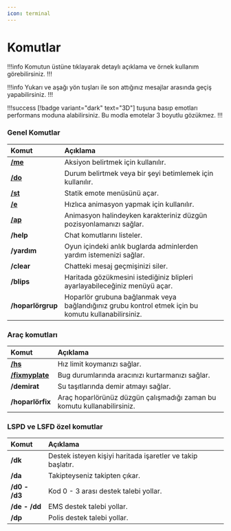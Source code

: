 ```yaml
---
icon: terminal
---
```


# Komutlar

!!!info
Komutun üstüne tıklayarak detaylı açıklama ve örnek kullanım görebilirsiniz.
!!!

!!!info
Yukarı ve aşağı yön tuşları ile son attığınız mesajlar arasında geçiş yapabilirsiniz.
!!!

!!!success
[!badge variant="dark" text="3D"] tuşuna basıp emotları performans moduna alabilirsiniz. Bu modla emotelar 3 boyutlu gözükmez.
!!!

### Genel Komutlar

| Komut                           | Açıklama                                                                                            |
| :------------------------------ | :-------------------------------------------------------------------------------------------------- |
| **[/me](/commands/general/me)** | Aksiyon belirtmek için kullanılır.                                                                  |
| **[/do](/commands/general/do)** | Durum belirtmek veya bir şeyi betimlemek için kullanılır.                                           |
| **[/st](/commands/general/st)** | Statik emote menüsünü açar.                                                                         |
| **[/e](/commands/general/e)**   | Hızlıca animasyon yapmak için kullanılır.                                                           |
| **[/ap](/commands/general/ap)** | Animasyon halindeyken karakteriniz düzgün pozisyonlamanızı sağlar.                                  |
| **/help**                       | Chat komutlarını listeler.                                                                          |
| **/yardım**                     | Oyun içindeki anlık buglarda adminlerden yardım istemenizi sağlar.                                  |
| **/clear**                      | Chatteki mesaj geçmişinizi siler.                                                                   |
| **/blips**                      | Haritada gözükmesini istediğiniz blipleri ayarlayabileceğiniz menüyü açar.                          |
| **/hoparlörgrup**               | Hoparlör grubuna bağlanmak veya bağlandığınız grubu kontrol etmek için bu komutu kullanabilirsiniz. |

### Araç komutları

| Komut                                           | Açıklama                                                                |
| :---------------------------------------------- | :---------------------------------------------------------------------- |
| **[/hs](/commands/vehicle/hs)**                 | Hız limit koymanızı sağlar.                                             |
| **[/fixmyplate](/commands/vehicle/fixmyplate)** | Bug durumlarında aracınızı kurtarmanızı sağlar.                         |
| **/demirat**                                    | Su taşıtlarında demir atmayı sağlar.                                    |
| **/hoparlörfix**                                | Araç hoparlörünüz düzgün çalışmadığı zaman bu komutu kullanabilirsiniz. |

### LSPD ve LSFD özel komutlar

| Komut         | Açıklama                                                    |
| :------------ | :---------------------------------------------------------- |
| **/dk**       | Destek isteyen kişiyi haritada işaretler ve takip başlatır. |
| **/da**       | Takipteyseniz takipten çıkar.                               |
| **/d0 - /d3** | Kod 0 - 3 arası destek talebi yollar.                       |
| **/de - /dd** | EMS destek talebi yollar.                                   |
| **/dp**       | Polis destek talebi yollar.                                 |
